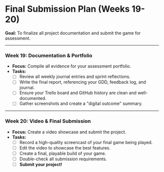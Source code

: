 # Final Submission Plan (Weeks 19-20)

**Goal:** To finalize all project documentation and submit the game for assessment.

---

### Week 19: Documentation & Portfolio

*   **Focus:** Compile all evidence for your assessment portfolio.
*   **Tasks:**
    *   [ ] Review all weekly journal entries and sprint reflections.
    *   [ ] Write the final report, referencing your GDD, feedback log, and journal.
    *   [ ] Ensure your Trello board and GitHub history are clean and well-documented.
    *   [ ] Gather screenshots and create a "digital outcome" summary.

---

### Week 20: Video & Final Submission

*   **Focus:** Create a video showcase and submit the project.
*   **Tasks:**
    *   [ ] Record a high-quality screencast of your final game being played.
    *   [ ] Edit the video to showcase the best features.
    *   [ ] Create a final, playable build of your game.
    *   [ ] Double-check all submission requirements.
    *   [ ] **Submit your project!**
